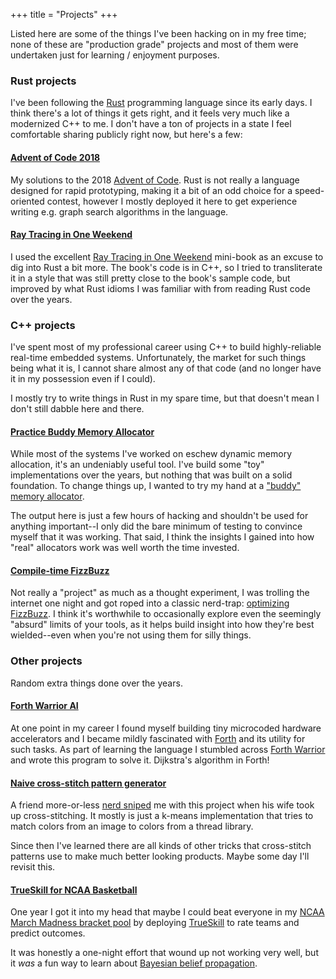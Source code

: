 +++
title = "Projects"
+++

Listed here are some of the things I've been hacking on in my free time; none
of these are "production grade" projects and most of them were undertaken just
for learning / enjoyment purposes.

### Rust projects

I've been following the [Rust](http://www.rust-lang.org/) programming language
since its early days.  I think there's a lot of things it gets right, and it
feels very much like a modernized C++ to me.  I don't have a ton of projects in
a state I feel comfortable sharing publicly right now, but here's a few:

#### [Advent of Code 2018](https://github.com/ajfrantz/advent2018)

My solutions to the 2018 [Advent of Code](https://adventofcode.com).  Rust is
not really a language designed for rapid prototyping, making it a bit of an odd
choice for a speed-oriented contest, however I mostly deployed it here to get
experience writing e.g. graph search algorithms in the language.

#### [Ray Tracing in One Weekend](https://github.com/ajfrantz/in1weekend)

I used the excellent [Ray Tracing in One
Weekend](https://www.amazon.com/dp/B01B5AODD8) mini-book as an excuse to dig
into Rust a bit more.  The book's code is in C++, so I tried to transliterate
it in a style that was still pretty close to the book's sample code, but
improved by what Rust idioms I was familiar with from reading Rust code over
the years.


### C++ projects

I've spent most of my professional career using C++ to build highly-reliable
real-time embedded systems.  Unfortunately, the market for such things being
what it is, I cannot share almost any of that code (and no longer have it in my
possession even if I could).

I mostly try to write things in Rust in my spare time, but that doesn't mean I
don't still dabble here and there.

#### [Practice Buddy Memory Allocator](https://github.com/ajfrantz/buddy-alloc)

While most of the systems I've worked on eschew dynamic memory allocation, it's
an undeniably useful tool.  I've build some "toy" implementations over the
years, but nothing that was built on a solid foundation.  To change things up,
I wanted to try my hand at a ["buddy" memory
allocator](https://en.wikipedia.org/wiki/Buddy_memory_allocation).

The output here is just a few hours of hacking and shouldn't be used for
anything important--I only did the bare minimum of testing to convince myself
that it was working.  That said, I think the insights I gained into how "real"
allocators work was well worth the time invested.

#### [Compile-time FizzBuzz](https://gist.github.com/anonymous/7818f902a374a953b274)

Not really a "project" as much as a thought experiment, I was trolling the
internet one night and got roped into a classic nerd-trap: [optimizing
FizzBuzz](https://news.ycombinator.com/item?id=8832472).  I think it's
worthwhile to occasionally explore even the seemingly "absurd" limits of your
tools, as it helps build insight into how they're best wielded--even when
you're not using them for silly things.


### Other projects

Random extra things done over the years.

#### [Forth Warrior AI](https://github.com/ajfrantz/warrior)

At one point in my career I found myself building tiny microcoded hardware
accelerators and I became mildly fascinated with
[Forth](https://en.wikipedia.org/wiki/Forth_(programming_language)) and its
utility for such tasks.  As part of learning the language I stumbled across
[Forth Warrior](https://github.com/JohnEarnest/Mako/tree/master/games/Warrior2)
and wrote this program to solve it.  Dijkstra's algorithm in Forth!

#### [Naive cross-stitch pattern generator](https://github.com/ajfrantz/flossit)

A friend more-or-less [nerd sniped](https://xkcd.com/356/) me with this project
when his wife took up cross-stitching.  It mostly is just a k-means
implementation that tries to match colors from an image to colors from a thread
library.

Since then I've learned there are all kinds of other tricks that cross-stitch
patterns use to make much better looking products.  Maybe some day I'll revisit
this.

#### [TrueSkill for NCAA Basketball](https://github.com/ajfrantz/bball)

One year I got it into my head that maybe I could beat everyone in my [NCAA
March Madness bracket pool](https://en.wikipedia.org/wiki/March_Madness_pools)
by deploying [TrueSkill](https://en.wikipedia.org/wiki/TrueSkill) to rate teams
and predict outcomes.

It was honestly a one-night effort that wound up not working very well, but it
_was_ a fun way to learn about [Bayesian belief
propagation](https://en.wikipedia.org/wiki/Belief_propagation).


